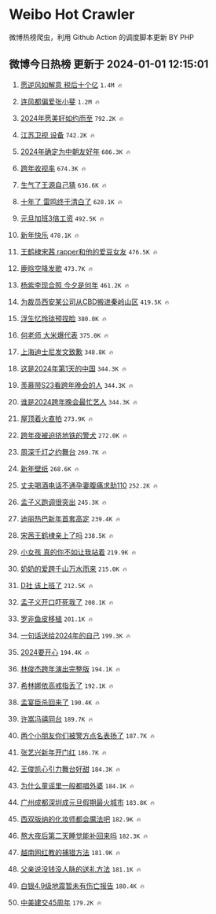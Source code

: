 # Weibo Hot Crawler 



微博热榜爬虫，利用 Github Action 的调度脚本更新 BY PHP 


## 微博今日热榜 更新于 2024-01-01 12:15:01 
1. [愿逆风如解意 税后十个亿](https://s.weibo.com/weibo?q=%E6%84%BF%E9%80%86%E9%A3%8E%E5%A6%82%E8%A7%A3%E6%84%8F%20%E7%A8%8E%E5%90%8E%E5%8D%81%E4%B8%AA%E4%BA%BF&t=31&band_rank=1&Refer=top) `1.4M 🔥` 

1. [连风都偏爱张小斐](https://s.weibo.com/weibo?q=%E8%BF%9E%E9%A3%8E%E9%83%BD%E5%81%8F%E7%88%B1%E5%BC%A0%E5%B0%8F%E6%96%90&t=31&band_rank=2&Refer=top) `1.2M 🔥` 

1. [2024年愿美好如约而至](https://s.weibo.com/weibo?q=%232024%E5%B9%B4%E6%84%BF%E7%BE%8E%E5%A5%BD%E5%A6%82%E7%BA%A6%E8%80%8C%E8%87%B3%23&t=31&band_rank=3&Refer=top) `792.2K 🔥` 

1. [江苏卫视 设备](https://s.weibo.com/weibo?q=%E6%B1%9F%E8%8B%8F%E5%8D%AB%E8%A7%86%20%E8%AE%BE%E5%A4%87&t=31&band_rank=4&Refer=top) `742.2K 🔥` 

1. [2024年确定为中朝友好年](https://s.weibo.com/weibo?q=%232024%E5%B9%B4%E7%A1%AE%E5%AE%9A%E4%B8%BA%E4%B8%AD%E6%9C%9D%E5%8F%8B%E5%A5%BD%E5%B9%B4%23&t=31&band_rank=5&Refer=top) `686.3K 🔥` 

1. [跨年收视率](https://s.weibo.com/weibo?q=%23%E8%B7%A8%E5%B9%B4%E6%94%B6%E8%A7%86%E7%8E%87%23&t=31&band_rank=6&Refer=top) `674.3K 🔥` 

1. [生气了王源自己猜](https://s.weibo.com/weibo?q=%E7%94%9F%E6%B0%94%E4%BA%86%E7%8E%8B%E6%BA%90%E8%87%AA%E5%B7%B1%E7%8C%9C&t=31&band_rank=7&Refer=top) `636.6K 🔥` 

1. [十年了 雷鸣终于清白了](https://s.weibo.com/weibo?q=%E5%8D%81%E5%B9%B4%E4%BA%86%20%E9%9B%B7%E9%B8%A3%E7%BB%88%E4%BA%8E%E6%B8%85%E7%99%BD%E4%BA%86&t=31&band_rank=8&Refer=top) `628.1K 🔥` 

1. [元旦加班3倍工资](https://s.weibo.com/weibo?q=%23%E5%85%83%E6%97%A6%E5%8A%A0%E7%8F%AD3%E5%80%8D%E5%B7%A5%E8%B5%84%23&t=31&band_rank=9&Refer=top) `492.5K 🔥` 

1. [新年快乐](https://s.weibo.com/weibo?q=%23%E6%96%B0%E5%B9%B4%E5%BF%AB%E4%B9%90%23&t=31&band_rank=10&Refer=top) `478.1K 🔥` 

1. [王鹤棣宋茜 rapper和他的爱豆女友](https://s.weibo.com/weibo?q=%E7%8E%8B%E9%B9%A4%E6%A3%A3%E5%AE%8B%E8%8C%9C%20rapper%E5%92%8C%E4%BB%96%E7%9A%84%E7%88%B1%E8%B1%86%E5%A5%B3%E5%8F%8B&t=31&band_rank=11&Refer=top) `476.5K 🔥` 

1. [鹿晗空降发歌](https://s.weibo.com/weibo?q=%23%E9%B9%BF%E6%99%97%E7%A9%BA%E9%99%8D%E5%8F%91%E6%AD%8C%23&t=31&band_rank=12&Refer=top) `473.7K 🔥` 

1. [杨紫李现合照 今夕是何年](https://s.weibo.com/weibo?q=%E6%9D%A8%E7%B4%AB%E6%9D%8E%E7%8E%B0%E5%90%88%E7%85%A7%20%E4%BB%8A%E5%A4%95%E6%98%AF%E4%BD%95%E5%B9%B4&t=31&band_rank=13&Refer=top) `461.2K 🔥` 

1. [为裁员西安某公司从CBD搬进秦岭山区](https://s.weibo.com/weibo?q=%23%E4%B8%BA%E8%A3%81%E5%91%98%E8%A5%BF%E5%AE%89%E6%9F%90%E5%85%AC%E5%8F%B8%E4%BB%8ECBD%E6%90%AC%E8%BF%9B%E7%A7%A6%E5%B2%AD%E5%B1%B1%E5%8C%BA%23&t=31&band_rank=14&Refer=top) `419.5K 🔥` 

1. [浮生忆玲珑预捏脸](https://s.weibo.com/weibo?q=%23%E6%B5%AE%E7%94%9F%E5%BF%86%E7%8E%B2%E7%8F%91%E9%A2%84%E6%8D%8F%E8%84%B8%23&t=31&band_rank=15&Refer=top) `380.0K 🔥` 

1. [何老师 大米爆代表](https://s.weibo.com/weibo?q=%E4%BD%95%E8%80%81%E5%B8%88%20%E5%A4%A7%E7%B1%B3%E7%88%86%E4%BB%A3%E8%A1%A8&t=31&band_rank=16&Refer=top) `375.0K 🔥` 

1. [上海迪士尼发文致歉](https://s.weibo.com/weibo?q=%23%E4%B8%8A%E6%B5%B7%E8%BF%AA%E5%A3%AB%E5%B0%BC%E5%8F%91%E6%96%87%E8%87%B4%E6%AD%89%23&t=31&band_rank=17&Refer=top) `348.8K 🔥` 

1. [这是2024年第1天的中国](https://s.weibo.com/weibo?q=%23%E8%BF%99%E6%98%AF2024%E5%B9%B4%E7%AC%AC1%E5%A4%A9%E7%9A%84%E4%B8%AD%E5%9B%BD%23&t=31&band_rank=18&Refer=top) `344.3K 🔥` 

1. [羡慕带S23看跨年晚会的人](https://s.weibo.com/weibo?q=%23%E7%BE%A1%E6%85%95%E5%B8%A6S23%E7%9C%8B%E8%B7%A8%E5%B9%B4%E6%99%9A%E4%BC%9A%E7%9A%84%E4%BA%BA%23&t=31&band_rank=19&Refer=top) `344.3K 🔥` 

1. [谁是2024跨年晚会最忙艺人](https://s.weibo.com/weibo?q=%23%E8%B0%81%E6%98%AF2024%E8%B7%A8%E5%B9%B4%E6%99%9A%E4%BC%9A%E6%9C%80%E5%BF%99%E8%89%BA%E4%BA%BA%23&t=31&band_rank=20&Refer=top) `344.3K 🔥` 

1. [屋顶着火直拍](https://s.weibo.com/weibo?q=%E5%B1%8B%E9%A1%B6%E7%9D%80%E7%81%AB%E7%9B%B4%E6%8B%8D&t=31&band_rank=21&Refer=top) `273.9K 🔥` 

1. [跨年夜被迫挤地铁的警犬](https://s.weibo.com/weibo?q=%E8%B7%A8%E5%B9%B4%E5%A4%9C%E8%A2%AB%E8%BF%AB%E6%8C%A4%E5%9C%B0%E9%93%81%E7%9A%84%E8%AD%A6%E7%8A%AC&t=31&band_rank=22&Refer=top) `272.0K 🔥` 

1. [周深千灯之约舞台](https://s.weibo.com/weibo?q=%23%E5%91%A8%E6%B7%B1%E5%8D%83%E7%81%AF%E4%B9%8B%E7%BA%A6%E8%88%9E%E5%8F%B0%23&t=31&band_rank=23&Refer=top) `269.7K 🔥` 

1. [新年壁纸](https://s.weibo.com/weibo?q=%E6%96%B0%E5%B9%B4%E5%A3%81%E7%BA%B8&t=31&band_rank=24&Refer=top) `268.6K 🔥` 

1. [丈夫喝酒电话不通孕妻腹痛求助110](https://s.weibo.com/weibo?q=%23%E4%B8%88%E5%A4%AB%E5%96%9D%E9%85%92%E7%94%B5%E8%AF%9D%E4%B8%8D%E9%80%9A%E5%AD%95%E5%A6%BB%E8%85%B9%E7%97%9B%E6%B1%82%E5%8A%A9110%23&t=31&band_rank=25&Refer=top) `252.2K 🔥` 

1. [孟子义跑调很突出](https://s.weibo.com/weibo?q=%E5%AD%9F%E5%AD%90%E4%B9%89%E8%B7%91%E8%B0%83%E5%BE%88%E7%AA%81%E5%87%BA&t=31&band_rank=26&Refer=top) `245.3K 🔥` 

1. [迪丽热巴新年首套高定](https://s.weibo.com/weibo?q=%E8%BF%AA%E4%B8%BD%E7%83%AD%E5%B7%B4%E6%96%B0%E5%B9%B4%E9%A6%96%E5%A5%97%E9%AB%98%E5%AE%9A&t=31&band_rank=27&Refer=top) `239.4K 🔥` 

1. [宋茜王鹤棣亲上了吗](https://s.weibo.com/weibo?q=%E5%AE%8B%E8%8C%9C%E7%8E%8B%E9%B9%A4%E6%A3%A3%E4%BA%B2%E4%B8%8A%E4%BA%86%E5%90%97&t=31&band_rank=28&Refer=top) `238.5K 🔥` 

1. [小女孩 真的你不如让我站着](https://s.weibo.com/weibo?q=%E5%B0%8F%E5%A5%B3%E5%AD%A9%20%E7%9C%9F%E7%9A%84%E4%BD%A0%E4%B8%8D%E5%A6%82%E8%AE%A9%E6%88%91%E7%AB%99%E7%9D%80&t=31&band_rank=29&Refer=top) `219.9K 🔥` 

1. [奶奶的爱跨千山万水而来](https://s.weibo.com/weibo?q=%23%E5%A5%B6%E5%A5%B6%E7%9A%84%E7%88%B1%E8%B7%A8%E5%8D%83%E5%B1%B1%E4%B8%87%E6%B0%B4%E8%80%8C%E6%9D%A5%23&t=31&band_rank=30&Refer=top) `215.0K 🔥` 

1. [D社 该上班了](https://s.weibo.com/weibo?q=D%E7%A4%BE%20%E8%AF%A5%E4%B8%8A%E7%8F%AD%E4%BA%86&t=31&band_rank=31&Refer=top) `212.5K 🔥` 

1. [孟子义开口吓死我了](https://s.weibo.com/weibo?q=%E5%AD%9F%E5%AD%90%E4%B9%89%E5%BC%80%E5%8F%A3%E5%90%93%E6%AD%BB%E6%88%91%E4%BA%86&t=31&band_rank=32&Refer=top) `208.1K 🔥` 

1. [罗非鱼皮移植](https://s.weibo.com/weibo?q=%E7%BD%97%E9%9D%9E%E9%B1%BC%E7%9A%AE%E7%A7%BB%E6%A4%8D&t=31&band_rank=33&Refer=top) `201.1K 🔥` 

1. [一句话送给2024年的自己](https://s.weibo.com/weibo?q=%23%E4%B8%80%E5%8F%A5%E8%AF%9D%E9%80%81%E7%BB%992024%E5%B9%B4%E7%9A%84%E8%87%AA%E5%B7%B1%23&t=31&band_rank=34&Refer=top) `199.3K 🔥` 

1. [2024要开心](https://s.weibo.com/weibo?q=2024%E8%A6%81%E5%BC%80%E5%BF%83&t=31&band_rank=35&Refer=top) `194.4K 🔥` 

1. [林俊杰跨年演出完整版](https://s.weibo.com/weibo?q=%E6%9E%97%E4%BF%8A%E6%9D%B0%E8%B7%A8%E5%B9%B4%E6%BC%94%E5%87%BA%E5%AE%8C%E6%95%B4%E7%89%88&t=31&band_rank=36&Refer=top) `194.1K 🔥` 

1. [希林娜依高戒指丢了](https://s.weibo.com/weibo?q=%E5%B8%8C%E6%9E%97%E5%A8%9C%E4%BE%9D%E9%AB%98%E6%88%92%E6%8C%87%E4%B8%A2%E4%BA%86&t=31&band_rank=37&Refer=top) `192.1K 🔥` 

1. [孟宴臣杀回来了](https://s.weibo.com/weibo?q=%E5%AD%9F%E5%AE%B4%E8%87%A3%E6%9D%80%E5%9B%9E%E6%9D%A5%E4%BA%86&t=31&band_rank=38&Refer=top) `190.4K 🔥` 

1. [许嵩冯禧同台](https://s.weibo.com/weibo?q=%23%E8%AE%B8%E5%B5%A9%E5%86%AF%E7%A6%A7%E5%90%8C%E5%8F%B0%23&t=31&band_rank=39&Refer=top) `189.7K 🔥` 

1. [两个小朋友你们被警方点名表扬了](https://s.weibo.com/weibo?q=%23%E4%B8%A4%E4%B8%AA%E5%B0%8F%E6%9C%8B%E5%8F%8B%E4%BD%A0%E4%BB%AC%E8%A2%AB%E8%AD%A6%E6%96%B9%E7%82%B9%E5%90%8D%E8%A1%A8%E6%89%AC%E4%BA%86%23&t=31&band_rank=40&Refer=top) `187.7K 🔥` 

1. [张艺兴新年开门红](https://s.weibo.com/weibo?q=%23%E5%BC%A0%E8%89%BA%E5%85%B4%E6%96%B0%E5%B9%B4%E5%BC%80%E9%97%A8%E7%BA%A2%23&t=31&band_rank=41&Refer=top) `186.7K 🔥` 

1. [王俊凯心引力舞台好甜](https://s.weibo.com/weibo?q=%23%E7%8E%8B%E4%BF%8A%E5%87%AF%E5%BF%83%E5%BC%95%E5%8A%9B%E8%88%9E%E5%8F%B0%E5%A5%BD%E7%94%9C%23&t=31&band_rank=42&Refer=top) `184.3K 🔥` 

1. [为什么童谣里一般都唱外婆](https://s.weibo.com/weibo?q=%E4%B8%BA%E4%BB%80%E4%B9%88%E7%AB%A5%E8%B0%A3%E9%87%8C%E4%B8%80%E8%88%AC%E9%83%BD%E5%94%B1%E5%A4%96%E5%A9%86&t=31&band_rank=43&Refer=top) `184.1K 🔥` 

1. [广州成都深圳成元旦假期最火城市](https://s.weibo.com/weibo?q=%23%E5%B9%BF%E5%B7%9E%E6%88%90%E9%83%BD%E6%B7%B1%E5%9C%B3%E6%88%90%E5%85%83%E6%97%A6%E5%81%87%E6%9C%9F%E6%9C%80%E7%81%AB%E5%9F%8E%E5%B8%82%23&t=31&band_rank=44&Refer=top) `183.8K 🔥` 

1. [西双版纳的化妆师都会魔法吧](https://s.weibo.com/weibo?q=%E8%A5%BF%E5%8F%8C%E7%89%88%E7%BA%B3%E7%9A%84%E5%8C%96%E5%A6%86%E5%B8%88%E9%83%BD%E4%BC%9A%E9%AD%94%E6%B3%95%E5%90%A7&t=31&band_rank=45&Refer=top) `182.9K 🔥` 

1. [熬大夜后第二天睡觉能补回来吗](https://s.weibo.com/weibo?q=%23%E7%86%AC%E5%A4%A7%E5%A4%9C%E5%90%8E%E7%AC%AC%E4%BA%8C%E5%A4%A9%E7%9D%A1%E8%A7%89%E8%83%BD%E8%A1%A5%E5%9B%9E%E6%9D%A5%E5%90%97%23&t=31&band_rank=46&Refer=top) `182.3K 🔥` 

1. [越南网红教的捕猎方法](https://s.weibo.com/weibo?q=%E8%B6%8A%E5%8D%97%E7%BD%91%E7%BA%A2%E6%95%99%E7%9A%84%E6%8D%95%E7%8C%8E%E6%96%B9%E6%B3%95&t=31&band_rank=47&Refer=top) `181.9K 🔥` 

1. [父亲说没钱没人脉的送礼方法](https://s.weibo.com/weibo?q=%E7%88%B6%E4%BA%B2%E8%AF%B4%E6%B2%A1%E9%92%B1%E6%B2%A1%E4%BA%BA%E8%84%89%E7%9A%84%E9%80%81%E7%A4%BC%E6%96%B9%E6%B3%95&t=31&band_rank=48&Refer=top) `181.1K 🔥` 

1. [白银4.9级地震暂未有伤亡报告](https://s.weibo.com/weibo?q=%23%E7%99%BD%E9%93%B64.9%E7%BA%A7%E5%9C%B0%E9%9C%87%E6%9A%82%E6%9C%AA%E6%9C%89%E4%BC%A4%E4%BA%A1%E6%8A%A5%E5%91%8A%23&t=31&band_rank=49&Refer=top) `180.4K 🔥` 

1. [中美建交45周年](https://s.weibo.com/weibo?q=%23%E4%B8%AD%E7%BE%8E%E5%BB%BA%E4%BA%A445%E5%91%A8%E5%B9%B4%23&t=31&band_rank=50&Refer=top) `179.2K 🔥` 

